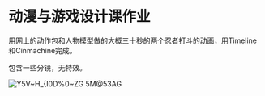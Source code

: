 # 动漫与游戏设计课作业

用网上的动作包和人物模型做的大概三十秒的两个忍者打斗的动画，用Timeline和Cinmachine完成。

包含一些分镜，无特效。

![Y5V~H_{I0D%0~ZG 5M@53AG](https://user-images.githubusercontent.com/60929628/130327856-7e27cfc4-94ee-4ee3-bfe5-a8f271ef248e.png)
